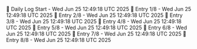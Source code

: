 📅 Daily Log Start - Wed Jun 25 12:49:18 UTC 2025
📌 Entry 1/8 - Wed Jun 25 12:49:18 UTC 2025
📌 Entry 2/8 - Wed Jun 25 12:49:18 UTC 2025
📌 Entry 3/8 - Wed Jun 25 12:49:18 UTC 2025
📌 Entry 4/8 - Wed Jun 25 12:49:18 UTC 2025
📌 Entry 5/8 - Wed Jun 25 12:49:18 UTC 2025
📌 Entry 6/8 - Wed Jun 25 12:49:18 UTC 2025
📌 Entry 7/8 - Wed Jun 25 12:49:18 UTC 2025
📌 Entry 8/8 - Wed Jun 25 12:49:18 UTC 2025
